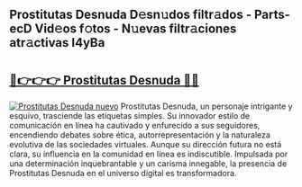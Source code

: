 ## Prostitutas Desnuda D𝚎sn𝚞dos filtr𝚊dos - Parts-ecD Vid𝚎os f𝚘tos - N𝚞evas filtr𝚊ciones atr𝚊ctivas I4yBa

# <h2><a href="http://mb5jaq.tromn.icu/?c=Prostitutas+Desnuda">🔗👉👉👉 Prostitutas Desnuda 🔗🔗</a></h2>

[![Prostitutas Desnuda nuevo](https://i.imgur.com/pEAQMta.gif)](http://mb5jaq.tromn.icu/?c=Prostitutas+Desnuda)
Prostitutas Desnuda, un personaje intrigante y esquivo, trasciende las etiquetas simples. Su innovador estilo de comunicación en línea ha cautivado y enfurecido a sus seguidores, encendiendo debates sobre ética, autorrepresentación y la naturaleza evolutiva de las sociedades virtuales. Aunque su dirección futura no está clara, su influencia en la comunidad en línea es indiscutible. Impulsada por una determinación inquebrantable y un carisma innegable, la presencia de Prostitutas Desnuda en el universo digital es transformadora.
